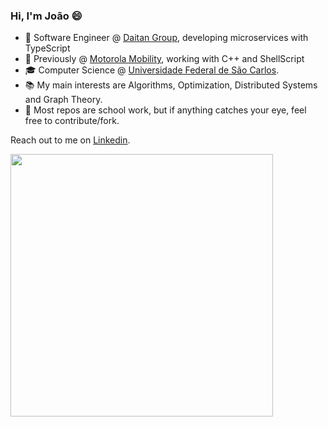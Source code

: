 ### Hi, I'm João 😄 

- 💼  Software Engineer @ [Daitan Group](https://www.daitan.com/), developing microservices with TypeScript
- 📱  Previously @ [Motorola Mobility](https://motorola.com/), working with C++ and ShellScript
- 🎓  Computer Science @ [Universidade Federal de São Carlos](https://www2.ufscar.br/).
- 📚  My main interests are Algorithms, Optimization, Distributed Systems and Graph Theory.
- 🌱  Most repos are school work, but if anything catches your eye, feel free to contribute/fork.

Reach out to me on <a href="https://www.linkedin.com/in/joaovicmendes/" target="_blank">Linkedin</a>.

<img width="420px" src="https://github-readme-stats.vercel.app/api/top-langs/?username=joaovicmendes&hide=html,tex,Jupyter Notebook, css,java&layout=compact&theme=buefy"/>

<!--
**joaovicmendes/joaovicmendes** is a ✨ _special_ ✨ repository because its `README.md` (this file) appears on your GitHub profile.

Here are some ideas to get you started:

- 🔭 I’m currently working on ...
- 🌱 I’m currently learning ...
- 👯 I’m looking to collaborate on ...
- 🤔 I’m looking for help with ...
- 💬 Ask me about ...
- 📫 How to reach me: ...
- 😄 Pronouns: ...
- ⚡ Fun fact: ...
-->
